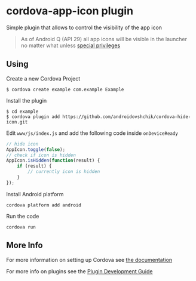 # cordova-app-icon plugin

Simple plugin that allows to control the visibility of the app icon

> As of Android Q (API 29) all app icons will be visible in the launcher no matter what unless [special privileges](https://developer.android.com/reference/android/content/pm/LauncherApps#getActivityList(java.lang.String,%20android.os.UserHandle))

## Using

Create a new Cordova Project

    $ cordova create example com.example Example
    
Install the plugin

    $ cd example
    $ cordova plugin add https://github.com/androidovshchik/cordova-hide-icon.git
    

Edit `www/js/index.js` and add the following code inside `onDeviceReady`

```js
// hide icon
AppIcon.toggle(false);
// check if icon is hidden
AppIcon.isHidden(function(result) {
    if (result) {
        // currently icon is hidden    
    }
});
```

Install Android platform

    cordova platform add android
    
Run the code

    cordova run 

## More Info

For more information on setting up Cordova see [the documentation](http://cordova.apache.org/docs/en/latest/guide/cli/index.html)

For more info on plugins see the [Plugin Development Guide](http://cordova.apache.org/docs/en/latest/guide/hybrid/plugins/index.html)
